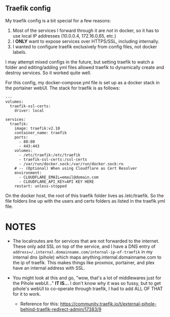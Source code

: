 ## Traefik config

My traefik config is a bit special for a few reasons:
1. Most of the services I forward through it are *not* in docker, so it has to use local IP addresses (10.0.0.4, 172.16.0,65, etc.)
2. I **ONLY** want to expose services over HTTPS/SSL, including internally.
3. I wanted to configure traefik exclusively from config files, not docker labels. 

I may attempt mixed configs in the future, but setting traefik to watch a folder and editing/adding yml files allowed traefik to dynamically create and destroy services. So it worked quite well. 

For this config, my docker-compose.yml file is set up as a docker stack in the portainer webUI. The stack for traefik is as follows:

```
---
volumes:
  traefik-ssl-certs:
    driver: local

services:
  traefik:
    image: traefik:v2.10
    container_name: traefik
    ports:
      - 80:80
      - 443:443
    volumes:
      - /etc/traefik:/etc/traefik
      - traefik-ssl-certs:/ssl-certs
      - /var/run/docker.sock:/var/run/docker.sock:ro
    # -- (Optional) When using Cloudflare as Cert Resolver
    environment:
      - CLOUDFLARE_EMAIL=email@domain.com
      - CLOUDFLARE_API_KEY=API KEY HERE
    restart: unless-stopped
```

On the docker host, the root of this traefik folder lives as /etc/traefik. So the file folders line up with the users and certs folders as listed in the traefik.yml file. 

# NOTES

- The localroutes are for services that are not forwarded to the internet. These only add SSL on top of the service, and I have a DNS entry of `address=/.internal.domainname.com/internal-ip-of-traefik` in my internal dns (pihole) which maps anything.internal.domainname.com to the ip of traefik. This makes things like proxmox, portainer, and plex have an internal address with SSL. 

- You might look at this and go, "wow, that's a lot of middlewares just for the Pihole webUI..." **IT IS...** I don't know why it was so fussy, but to get pihole's webUI to co-operate through traefik, I had to add ALL OF THAT for it to work. 
  - Reference for this: https://community.traefik.io/t/external-pihole-behind-traefik-redirect-admin/17383/9 
